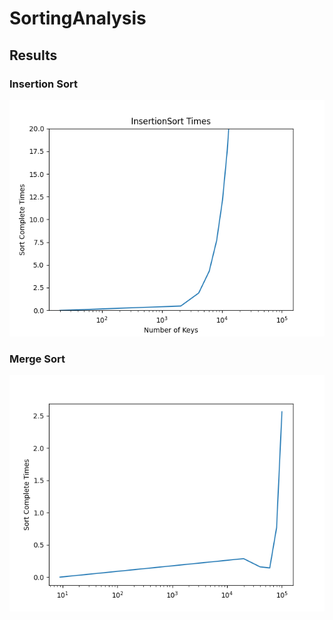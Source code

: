 # SortingAnalysis

## Results

### Insertion Sort
![Sample Image](https://github.com/JoseSilvestreBautista/SortingAnalysis/blob/master/images/insertionSortTimePlot.png)

### Merge Sort
![Sample Image](https://github.com/JoseSilvestreBautista/SortingAnalysis/blob/master/images/mergeSortTimePlot.png)

